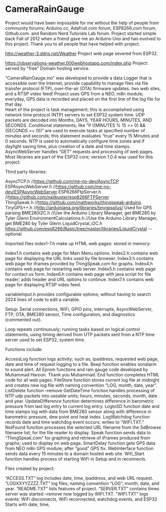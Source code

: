 # CameraRainGauge

Project would have been impossible for me without the help of people from community forums; Arduino.cc, Adafruit.com forum, ESP8266.com forum, Github.com. and Random Nerd Tutorials Lab forum.  Project started simple back Fall of 2012 when a friend gave me an Arduino Uno and has evolved to this project.  Thank you to all people that have helped with project.  

http://weather-3.ddns.net/Weather  Project web page severed from ESP32.

https://observations-weather.000webhostapp.com/index.php  Project: served by "free" Domain hosting service.

“CameraRainGauge.ino” was developed to provide a data Logger that is accessible over the Internet, provide capability to manage files via file transfer protocol (FTP), over-the-air (OTA) firmware updates. two web sites, and a RTSP video feed!  Project uses GPS from a NEO, m8n module; everyday, GPS data is recorded and placed on the first line of the log file for that day.  
Heart of the project is task management; this is accomplished using network time protocol (NTP) servers to set ESP32 system time.  UDP packets are decoded into Months, DAYS, YEAR HOURS, MINUTES, AND SECONDS.   Conditional statements; like “if ((MINUTES % 15 == 0) && (SECONDS == 0))” are used to execute tasks at specified number of minutes and seconds; this statement evaluates “true” every 15 Minutes and 0 seconds.   NTP is used to automatically configure time zones and if daylight saving time, plus creation of a date and time stamps.  
AsyncWebServer handles “GET” requests and processing of web pages.
Most libraries are part of the ESP32 core; version 1.0.4 was used for this project.  

Third party libraries: 

AsyncTCP.h  //https://github.com/me-no-dev/AsyncTCP
ESPAsyncWebServer.h  //https://github.com/me-no-dev/ESPAsyncWebServer
ESP8266FtpServer.h  //https://github.com/nailbuster/esp8266FTPServer  
ThingSpeak.h   //https://github.com/mathworks/thingspeak-arduino 
TinyGPS++.h  //http://arduiniana.org/libraries/tinygpsplus/  Used for GPS parsing
BME280I2C.h   //Use the Arduino Library Manager, get BME280 by Tyler Glenn
EnvironmentCalculations.h  //Use the Arduino Library Manager, get BME280 by Tyler Glenn
LiquidCrystal_I2C.h   https://github.com/esp8266/Basic/tree/master/libraries/LiquidCrystal --optional

Imported files index1-7.h  make up HTML web pages: stored in memory:

Index1.h contains web page for Main Menu options.
Index2.h contains web page for displaying the URL links used by file browser.
Index3.h contains web page for iframes provided by ThingSpeak.com for graphs.
Index4.h contains web page for restarting web server.
Index5.h contains web page for contact us form.
Index6.h contains web page with java script for file reader; adds header and URL options to continue.
Index7.h contains web page for displaying RTSP video feed.

variableInput.h provides configurable options; without having to search 2024 lines of code to edit a variable.

Setup:  Serial connections, WiFi, GPIO pins, interrupts, AsyncWebServer, FTP, OTA, BME280 sensor, Time configuration, and diagnostics (commented out). 

Loop repeats continuously; running tasks based on logical control statements, using timing derived from UTP packets sent from a NTP time server used to set ESP32, system time.

Functions include:

AccessLog function logs activity; such as, ipaddress, requested web page, date and time of request logging to a file.
Beep function enables sonalarm to sound alert.
All Eprom functions and rain gauge code developed by Muhammad Haroon.  Thank you Muhammad.
End function completes HTML code for all web pages.
FileStore function stores current log file at midnight and creates new log file with naming convention “LOG, month, date, year”.
ListDelete function –remove
GetDateTime function handles processing of NTP udp packets into useable units; hours, minutes, seconds, month, date and year.
UpdateDifference function determines difference in barometric pressure from last log entry to current log entry.
LogtoSD function date and time stamps log with data from BME280 sensor along with difference in barometric pressure, dew point and heat index.
LogWatchdog function records date and time watchdog event occurs; writes to “WIFI.TXT.”
NotFound function processes the selected URL filename from the SdBrowse filename list; for the file reader to display.
Speak function sends data to “ThingSpeak.com” for graphing and retrieve of iFrames produced from graphs; used to display on web page.
SmartDelay function gets GPS data from NEO m8n GPS module; after “good” GPS fix.
WebInterface function sends data every 15 minutes to a domain hosted web site.
Wifi_Start function handles process of starting WiFi in Setup and in reconnects.

Files created by project:

“ACCESS.TXT” log includes date, time, ipaddress, and web URL request.
“LOGXXYYZZZZ.TXT” log files; naming convention “LOG”, month, date, and year.
“README.TXT” lists features of project.
“SERVER.TXT” contains times server was started –remove now logged by WIFI.TXT.
"WIFI.TXT" logs events: WiFi disconnects, WiFi reconnected, watchdog events, and ESP32 Starts with date, time, 
 
